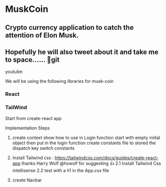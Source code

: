 # MuskCoin
## Crypto currency application to catch the attention of Elon Musk. 
## Hopefully he will also tweet about it and take me to space...... :beers:git

youtube: 

We will be using the following libraries for musk-coin
### React 
### TailWind 

Start from create-react app

Implementation Steps
1. create context
    show how to use in Login function 
    start with empty iniital object
    then put in the login function
    create constants file to stored the dispatch key switch constants

2. Install Tailwind css : https://tailwindcss.com/docs/guides/create-react-app
   thanks Harry Wolf @hswolf for suggesting :thumbsup:
   2.1 Install Tailwind Css intellisense
   2.2 test with a h1 in the App.css file 

3. create Navbar 
   

    
